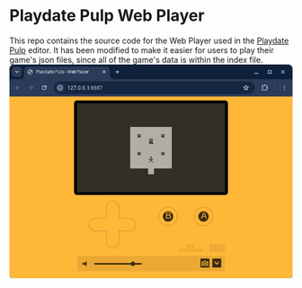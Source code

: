 # Playdate Pulp Web Player
This repo contains the source code for the Web Player used in the [Playdate Pulp](https://playdate-wiki.com/wiki/Pulp) editor. It has been modified to make it easier for users to play their game's json files, since all of the game's data is within the index file.
![alttext](https://github.com/MintFerret/pulp-webplayer/blob/main/banner.png?raw=true)
